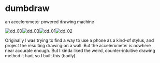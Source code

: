 # dumbdraw
an accelerometer powered drawing machine

![dd_00](https://cloud.githubusercontent.com/assets/2930635/19626494/0562047a-9966-11e6-8352-db196e510ed1.png)![dd_03](https://cloud.githubusercontent.com/assets/2930635/19626509/331755d2-9966-11e6-871a-a7fe750751f0.png)![dd_01](https://cloud.githubusercontent.com/assets/2930635/19626507/32ea39f8-9966-11e6-954b-af54706ac191.png)![dd_02](https://cloud.githubusercontent.com/assets/2930635/19626508/330e9a78-9966-11e6-81f1-39c1cd92e66b.png)

Originally I was trying to find a way to use a phone as a kind-of stylus, and project the resulting drawing on a wall. But the accelerometer is nowhere near accurate enough. But I kinda liked the weird, counter-intuitive drawing method it had, so I built this (badly).
